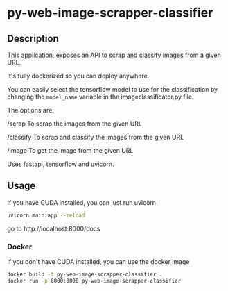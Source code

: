 # py-web-image-scrapper-classifier

## Description

This application, exposes an API to scrap and classify images from a given URL.

It's fully dockerized so you can deploy anywhere.

You can easily select the tensorflow model to use for the classification by changing the `model_name` variable in the imageclassificator.py file.

The options are:

/scrap
To scrap the images from the given URL

/classify
To scrap and classify the images from the given URL

/image
To get the image from the given URL

Uses fastapi, tensorflow and uvicorn.

## Usage
If you have CUDA installed, you can just run uvicorn

```bash
uvicorn main:app --reload
```
go to http://localhost:8000/docs

### Docker

If you don't have CUDA installed, you can use the docker image

```bash
docker build -t py-web-image-scrapper-classifier .
docker run -p 8000:8000 py-web-image-scrapper-classifier
```
